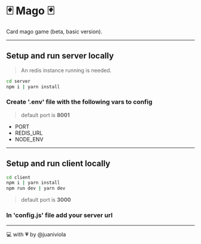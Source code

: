 # 🃏 Mago 🃏

Card mago game (beta, basic version).

---

## Setup and run server locally

> An redis instance running is needed.

```bash
cd server
npm i | yarn install
```

### Create '.env' file with the following vars to config

> default port is **8001**

* PORT
* REDIS_URL
* NODE_ENV

---

## Setup and run client locally

```bash
cd client
npm i | yarn install
npm run dev | yarn dev
```

> default port is **3000**

### In 'config.js' file add your server url

---

💻 with 💗 by @juaniviola
